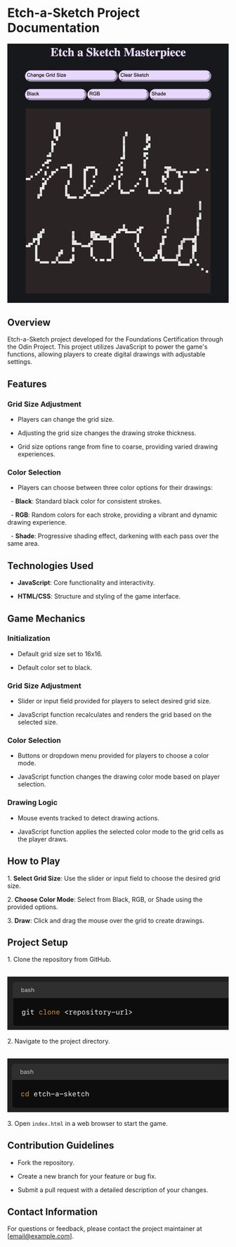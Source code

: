# Etch-a-Sketch Project Documentation

![image info](./img/etchasketch_screenshot.png)

## Overview

Etch-a-Sketch project developed for the Foundations Certification through the Odin Project. This project utilizes JavaScript to power the game's functions, allowing players to create digital drawings with adjustable settings.

## Features

### Grid Size Adjustment

- Players can change the grid size.

- Adjusting the grid size changes the drawing stroke thickness.

- Grid size options range from fine to coarse, providing varied drawing experiences.

### Color Selection

- Players can choose between three color options for their drawings:

  - **Black**: Standard black color for consistent strokes.

  - **RGB**: Random colors for each stroke, providing a vibrant and dynamic drawing experience.

  - **Shade**: Progressive shading effect, darkening with each pass over the same area.

## Technologies Used

- **JavaScript**: Core functionality and interactivity.

- **HTML/CSS**: Structure and styling of the game interface.

## Game Mechanics

### Initialization

- Default grid size set to 16x16.

- Default color set to black.

### Grid Size Adjustment

- Slider or input field provided for players to select desired grid size.

- JavaScript function recalculates and renders the grid based on the selected size.

### Color Selection

- Buttons or dropdown menu provided for players to choose a color mode.

- JavaScript function changes the drawing color mode based on player selection.

### Drawing Logic

- Mouse events tracked to detect drawing actions.

- JavaScript function applies the selected color mode to the grid cells as the player draws.

## How to Play

1\. **Select Grid Size**: Use the slider or input field to choose the desired grid size.

2\. **Choose Color Mode**: Select from Black, RGB, or Shade using the provided options.

3\. **Draw**: Click and drag the mouse over the grid to create drawings.

## Project Setup

1\. Clone the repository from GitHub.

   ![image info](./img/gitclone.png)

2\. Navigate to the project directory.

   ![image info](./img/cdfile.png)

3\. Open `index.html` in a web browser to start the game.

## Contribution Guidelines

- Fork the repository.

- Create a new branch for your feature or bug fix.

- Submit a pull request with a detailed description of your changes.

## Contact Information

For questions or feedback, please contact the project maintainer at [email@example.com].
